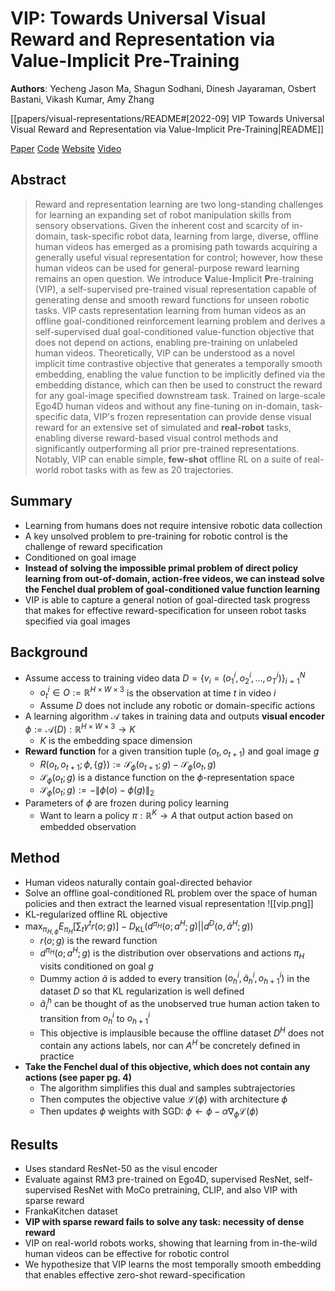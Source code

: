 # VIP: Towards Universal Visual Reward and Representation via Value-Implicit Pre-Training

**Authors**: Yecheng Jason Ma, Shagun Sodhani, Dinesh Jayaraman, Osbert Bastani, Vikash Kumar, Amy Zhang

[[papers/visual-representations/README#[2022-09] VIP Towards Universal Visual Reward and Representation via Value-Implicit Pre-Training|README]]

[Paper](http://arxiv.org/abs/2210.00030)
[Code](https://github.com/facebookresearch/vip)
[Website](https://sites.google.com/view/vip-rl)
[Video](https://www.youtube.com/watch?v=K9aKAoLI-ss)

## Abstract

> Reward and representation learning are two long-standing challenges for learning an expanding set of robot manipulation skills from sensory observations. Given the inherent cost and scarcity of in-domain, task-specific robot data, learning from large, diverse, offline human videos has emerged as a promising path towards acquiring a generally useful visual representation for control; however, how these human videos can be used for general-purpose reward learning remains an open question. We introduce $\textbf{V}$alue-$\textbf{I}$mplicit $\textbf{P}$re-training (VIP), a self-supervised pre-trained visual representation capable of generating dense and smooth reward functions for unseen robotic tasks. VIP casts representation learning from human videos as an offline goal-conditioned reinforcement learning problem and derives a self-supervised dual goal-conditioned value-function objective that does not depend on actions, enabling pre-training on unlabeled human videos. Theoretically, VIP can be understood as a novel implicit time contrastive objective that generates a temporally smooth embedding, enabling the value function to be implicitly defined via the embedding distance, which can then be used to construct the reward for any goal-image specified downstream task. Trained on large-scale Ego4D human videos and without any fine-tuning on in-domain, task-specific data, VIP's frozen representation can provide dense visual reward for an extensive set of simulated and $\textbf{real-robot}$ tasks, enabling diverse reward-based visual control methods and significantly outperforming all prior pre-trained representations. Notably, VIP can enable simple, $\textbf{few-shot}$ offline RL on a suite of real-world robot tasks with as few as 20 trajectories.

## Summary

- Learning from humans does not require intensive robotic data collection
- A key unsolved problem to pre-training for robotic control is the challenge of reward specification
- Conditioned on goal image
- **Instead of solving the impossible primal problem of direct policy learning from out-of-domain, action-free videos, we can instead solve the Fenchel dual problem of goal-conditioned value function learning**
- VIP is able to capture a general notion of goal-directed task progress that makes for effective reward-specification for unseen robot tasks specified via goal images

## Background

- Assume access to training video data $D = \{v_i = (o_1^i, o_2^i, \ldots, o_T^i)\}_{i=1}^N$
    - $o_t^i\in O := \mathbb{R}^{H\times W \times 3}$ is the observation at time $t$ in video $i$
    - Assume $D$ does not include any robotic or domain-specific actions
- A learning algorithm $\mathcal{A}$ takes in training data and outputs **visual encoder** $\phi := \mathcal{A}(D) : \mathbb{R}^{H\times W \times 3} \rightarrow K$
    - $K$ is the embedding space dimension
- **Reward function** for a given transition tuple $(o_t, o_{t+1})$ and goal image $g$
    - $R(o_t, o_{t+1}; \phi, \{g\}) := \mathcal{S}_{\phi}(o_{t+1}; g) - \mathcal{S}_{\phi}(o_t, g)$
    - $\mathcal{S}_{\phi}(o_t; g)$ is a distance function on the $\phi$-representation space
    - $\mathcal{S}_{\phi}(o_t; g) := -\|\phi(o) - \phi(g)\|_2$
- Parameters of $\phi$ are frozen during policy learning
    - Want to learn a policy $\pi:\mathbb{R}^K \rightarrow A$ that output action based on embedded observation

## Method

- Human videos naturally contain goal-directed behavior
- Solve an offline goal-conditioned RL problem over the space of human policies and then extract the learned visual representation ![[vip.png]]
- KL-regularized offline RL objective
- $\max_{\pi_{H, \phi}} E_{\pi_H}\left [\sum_t \gamma^t r(o;g)\right ] - D_{\text{KL}}\left (d^{\pi_H}(o; a^H; g) || d^D(o, \tilde{a}^H; g)\right )$
    - $r(o; g)$ is the reward function
    - $d^{\pi_H}(o; a^H; g)$ is the distribution over observations and actions $\pi_H$ visits conditioned on goal $g$
    - Dummy action $\tilde{a}$ is added to every transition $(o_h^i, \tilde{a}_h^i, o_{h+1}^i)$ in the dataset $D$ so that KL regularization is well defined
    - $\tilde{a}_i^h$ can be thought of as the unobserved true human action taken to transition from $o_h^i$ to $o_{h+1}^i$
    - This objective is implausible because the offline dataset $D^H$ does not contain any actions labels, nor can $A^H$ be concretely defined in practice
- **Take the Fenchel dual of this objective, which does not contain any actions (see paper pg. 4)**
    - The algorithm simplifies this dual and samples subtrajectories
    - Then computes the objective value $\mathcal{L}(\phi)$ with architecture $\phi$
    - Then updates $\phi$ weights with SGD: $\phi \leftarrow \phi - \alpha \nabla_{\phi}\mathcal{L}(\phi)$

## Results

- Uses standard ResNet-50 as the visul encoder
- Evaluate against RM3 pre-trained on Ego4D, supervised ResNet, self-supervised ResNet with MoCo pretraining, CLIP, and also VIP with sparse reward
- FrankaKitchen dataset
- **VIP with sparse reward fails to solve any task: necessity of dense reward**
- VIP on real-world robots works, showing that learning from in-the-wild human videos can be effective for robotic control
- We hypothesize that VIP learns the most temporally smooth embedding that enables effective zero-shot reward-specification
